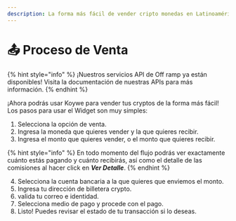 ```yaml
---
description: La forma más fácil de vender cripto monedas en Latinoamérica
---
```


# 📤 Proceso de Venta

{% hint style="info" %}
¡Nuestros servicios API de Off ramp ya están disponibles! Visita la documentación de nuestras APIs para más información.
{% endhint %}

¡Ahora podrás usar Koywe para vender tus cryptos de la forma más fácil! Los pasos para usar el Widget son muy simples:

1. Selecciona la opción de venta.
2. Ingresa la moneda que quieres vender y la que quieres recibir.
3. Ingresa el monto que quieres vender, o el monto que quieres recibir.

{% hint style="info" %}
En todo momento del flujo podrás ver exactamente cuánto estás pagando y cuánto recibirás, así como el detalle de las comisiones al hacer click en _**Ver Detalle**_.
{% endhint %}

4. Selecciona la cuenta bancaria a la que quieres que enviemos el monto.
5. Ingresa tu dirección de billetera crypto.
6. valida tu correo e identidad.
7. Selecciona medio de pago y procede con el pago.
8. Listo! Puedes revisar el estado de tu transacción si lo deseas.

